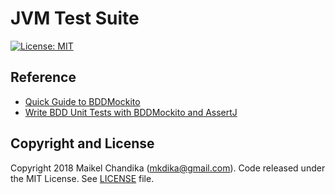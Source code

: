 # JVM Test Suite

[![License: MIT](https://img.shields.io/badge/License-MIT-blue.svg)](/LICENSE)


## Reference

- [Quick Guide to BDDMockito](https://www.baeldung.com/bdd-mockito)
- [Write BDD Unit Tests with BDDMockito and AssertJ](https://thepracticaldeveloper.com/2018/05/10/write-bdd-unit-tests-with-bddmockito-and-assertj/)

## Copyright and License

Copyright 2018 Maikel Chandika (mkdika@gmail.com). Code released under the
MIT License. See [LICENSE](/LICENSE) file.